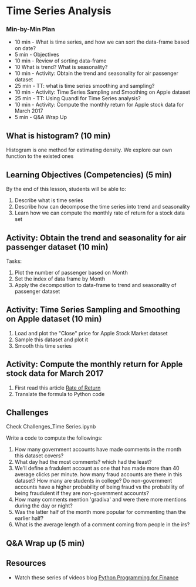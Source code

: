 # Time Series Analysis

### Min-by-Min Plan

- 10 min - What is time series, and how we can sort the data-frame based on date?
- 5 min - Objectives
- 10 min - Review of sorting data-frame
- 10 What is trend? What is seasonality?
- 10 min - Activity: Obtain the trend and seasonality for air passenger dataset
- 25 min - TT: what is time series smoothing and sampling?
- 10 min - Activity: Time Series Sampling and Smoothing on Apple dataset
- 25 min - TT: Using Quandl for Time Series analysis?
- 10 min - Activity: Compute the monthly return for Apple stock data for March 2017
- 5 min - Q&A Wrap Up

## What is histogram? (10 min)

Histogram is one method for estimating density. We explore our own function to the existed ones


## Learning Objectives (Competencies) (5 min)
By the end of this lesson, students will be able to:
1. Describe what is time series
2. Describe how can decompose the time series into trend and seasonality
3. Learn how we can compute the monthly rate of return for a stock data set

## Activity: Obtain the trend and seasonality for air passenger dataset (10 min)

Tasks:

1. Plot the number of passenger based on Month
2. Set the index of data frame by Month
3. Apply the decomposition to data-frame to trend and seasonality of passenger dataset


## Activity: Time Series Sampling and Smoothing on Apple dataset (10 min)

1. Load and plot the "Close" price for Apple Stock Market dataset
2. Sample this dataset and plot it
3. Smooth this time series


## Activity: Compute the monthly return for Apple stock data for March 2017

1. First read this article [Rate of Return](https://www.quantconnect.com/tutorials/introduction-to-financial-python/rate-of-return,-mean-and-variance)
2. Translate the formula to Python code


## Challenges
Check Challenges_Time Series.ipynb

Write a code to compute the followings:

1. How many government accounts have made comments in the month this dataset covers?
2. What day had the most comments? which had the least?
3. We'll define a fradulent account as one that has made more than 40 average clicks per minute. how many fraud accounts are there in this dataset? How many are students in college? Do non-government accounts have a higher probability of being fraud vs the probability of being fraudulent if they are non-government accounts?
4. How many comments mention 'gradiva' and were there more mentions during the day or night?
5. Was the latter half of the month more popular for commenting than the earlier half?
6. What is the average length of a comment coming from people in the irs?

## Q&A Wrap up (5 min)

## Resources
- Watch these series of videos blog [Python Programming for Finance ](https://pythonprogramming.net/getting-stock-prices-python-programming-for-finance/)
